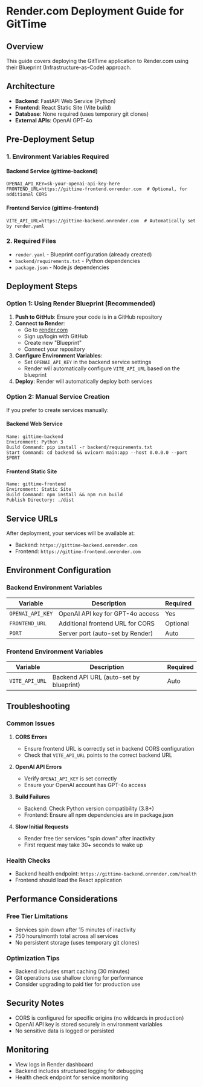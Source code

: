 # Render.com Deployment Guide for GitTime

## Overview
This guide covers deploying the GitTime application to Render.com using their Blueprint (Infrastructure-as-Code) approach.

## Architecture
- **Backend**: FastAPI Web Service (Python)
- **Frontend**: React Static Site (Vite build)
- **Database**: None required (uses temporary git clones)
- **External APIs**: OpenAI GPT-4o

## Pre-Deployment Setup

### 1. Environment Variables Required

#### Backend Service (gittime-backend)
```
OPENAI_API_KEY=sk-your-openai-api-key-here
FRONTEND_URL=https://gittime-frontend.onrender.com  # Optional, for additional CORS
```

#### Frontend Service (gittime-frontend)
```
VITE_API_URL=https://gittime-backend.onrender.com  # Automatically set by render.yaml
```

### 2. Required Files
- `render.yaml` - Blueprint configuration (already created)
- `backend/requirements.txt` - Python dependencies
- `package.json` - Node.js dependencies

## Deployment Steps

### Option 1: Using Render Blueprint (Recommended)

1. **Push to GitHub**: Ensure your code is in a GitHub repository
2. **Connect to Render**: 
   - Go to [render.com](https://render.com)
   - Sign up/login with GitHub
   - Create new "Blueprint"
   - Connect your repository
3. **Configure Environment Variables**:
   - Set `OPENAI_API_KEY` in the backend service settings
   - Render will automatically configure `VITE_API_URL` based on the blueprint
4. **Deploy**: Render will automatically deploy both services

### Option 2: Manual Service Creation

If you prefer to create services manually:

#### Backend Web Service
```
Name: gittime-backend
Environment: Python 3
Build Command: pip install -r backend/requirements.txt
Start Command: cd backend && uvicorn main:app --host 0.0.0.0 --port $PORT
```

#### Frontend Static Site
```
Name: gittime-frontend
Environment: Static Site
Build Command: npm install && npm run build
Publish Directory: ./dist
```

## Service URLs
After deployment, your services will be available at:
- Backend: `https://gittime-backend.onrender.com`
- Frontend: `https://gittime-frontend.onrender.com`

## Environment Configuration

### Backend Environment Variables
| Variable | Description | Required |
|----------|-------------|----------|
| `OPENAI_API_KEY` | OpenAI API key for GPT-4o access | Yes |
| `FRONTEND_URL` | Additional frontend URL for CORS | Optional |
| `PORT` | Server port (auto-set by Render) | Auto |

### Frontend Environment Variables
| Variable | Description | Required |
|----------|-------------|----------|
| `VITE_API_URL` | Backend API URL (auto-set by blueprint) | Auto |

## Troubleshooting

### Common Issues

1. **CORS Errors**
   - Ensure frontend URL is correctly set in backend CORS configuration
   - Check that `VITE_API_URL` points to the correct backend URL

2. **OpenAI API Errors**
   - Verify `OPENAI_API_KEY` is set correctly
   - Ensure your OpenAI account has GPT-4o access

3. **Build Failures**
   - Backend: Check Python version compatibility (3.8+)
   - Frontend: Ensure all npm dependencies are in package.json

4. **Slow Initial Requests**
   - Render free tier services "spin down" after inactivity
   - First request may take 30+ seconds to wake up

### Health Checks
- Backend health endpoint: `https://gittime-backend.onrender.com/health`
- Frontend should load the React application

## Performance Considerations

### Free Tier Limitations
- Services spin down after 15 minutes of inactivity
- 750 hours/month total across all services
- No persistent storage (uses temporary git clones)

### Optimization Tips
- Backend includes smart caching (30 minutes)
- Git operations use shallow cloning for performance
- Consider upgrading to paid tier for production use

## Security Notes
- CORS is configured for specific origins (no wildcards in production)
- OpenAI API key is stored securely in environment variables
- No sensitive data is logged or persisted

## Monitoring
- View logs in Render dashboard
- Backend includes structured logging for debugging
- Health check endpoint for service monitoring